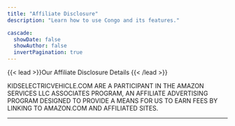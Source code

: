```yaml
---
title: "Affiliate Disclosure"
description: "Learn how to use Congo and its features."

cascade:
  showDate: false
  showAuthor: false
  invertPagination: true
---
```


{{< lead >}}Our Affiliate Disclosure Details
{{< /lead >}}

 KIDSELECTRICVEHICLE.COM ARE A PARTICIPANT IN THE AMAZON SERVICES LLC ASSOCIATES PROGRAM, AN AFFILIATE ADVERTISING PROGRAM DESIGNED TO PROVIDE A MEANS FOR US TO EARN FEES BY LINKING TO AMAZON.COM AND AFFILIATED SITES.

---
